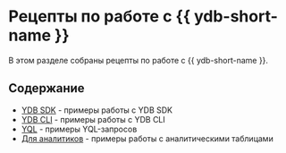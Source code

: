 # Рецепты по работе с {{ ydb-short-name }}

В этом разделе собраны рецепты по работе с {{ ydb-short-name }}.

## Содержание

* [YDB SDK](ydb-sdk/index.md) - примеры работы с YDB SDK
* [YDB CLI](ydb-cli/index.md) - примеры работы с YDB CLI
* [YQL](../yql/reference/recipes/index.md) - примеры YQL-запросов
* [Для аналитиков](olap/index.md) - примеры работы с аналитическими таблицами
